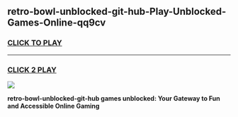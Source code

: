 
## retro-bowl-unblocked-git-hub-Play-Unblocked-Games-Online-qq9cv
<h3>
<a href="https://premium76.site?title=retro-bowl-unblocked-git-hub&ref=25A">CLICK TO PLAY</a></h3>
<hr>

<h3>
<a href="https://premium76.site?title=retro-bowl-unblocked-git-hub&ref=25A">CLICK 2 PLAY</a>
  
</h3>

<a href="https://premium76.site?title=retro-bowl-unblocked-git-hub&ref=25A"><img src="https://clearcache.store/games.png"></a>


**retro-bowl-unblocked-git-hub games unblocked: Your Gateway to Fun and Accessible Online Gaming**
